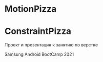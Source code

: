# MotionPizza

# ConstraintPizza

Проект и презентация к занятию по верстке

Samsung Android BootCamp 2021
